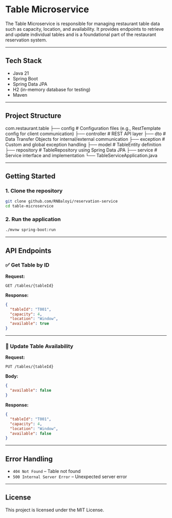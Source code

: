 # Table Microservice

The Table Microservice is responsible for managing restaurant table data such as capacity, location, and availability. It provides endpoints to retrieve and update individual tables and is a foundational part of the restaurant reservation system.

---

## Tech Stack

- Java 21
- Spring Boot
- Spring Data JPA
- H2 (in-memory database for testing)
- Maven

---


## Project Structure

com.restaurant.table
├── config # Configuration files (e.g., RestTemplate config for client communication)
├── controller # REST API layer
├── dto # Data Transfer Objects for internal/external communication
├── exception # Custom and global exception handling
├── model # TableEntity definition
├── repository # TableRepository using Spring Data JPA
├── service # Service interface and implementation
└── TableServiceApplication.java

---

##  Getting Started

### 1. Clone the repository

```bash
git clone github.com/RNBaloyi/reservation-service
cd table-microservice
```

### 2. Run the application

```bash
./mvnw spring-boot:run
```

---

## API Endpoints

### ✅ Get Table by ID

**Request:**

```http
GET /tables/{tableId}
```

**Response:**

```json
{
  "tableId": "T001",
  "capacity": 4,
  "location": "Window",
  "available": true
}
```

---

### 🔄 Update Table Availability

**Request:**

```http
PUT /tables/{tableId}
```

**Body:**

```json
{
  "available": false
}
```

**Response:**

```json
{
  "tableId": "T001",
  "capacity": 4,
  "location": "Window",
  "available": false
}
```

---

## Error Handling

- `404 Not Found` – Table not found
- `500 Internal Server Error` – Unexpected server error

---

## License

This project is licensed under the MIT License.
